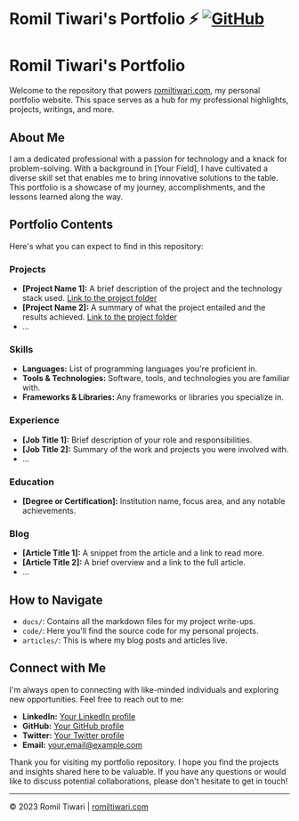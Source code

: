 # Romil Tiwari's Portfolio ⚡️ [![GitHub](https://img.shields.io/github/license/saadpasta/developer-portfolio?color=blue)](https://github.com/saadpasta/developerFolio/blob/master/LICENSE)

# Romil Tiwari's Portfolio

Welcome to the repository that powers [romiltiwari.com](http://romiltiwari.com), my personal portfolio website. This space serves as a hub for my professional highlights, projects, writings, and more.

## About Me

I am a dedicated professional with a passion for technology and a knack for problem-solving. With a background in [Your Field], I have cultivated a diverse skill set that enables me to bring innovative solutions to the table. This portfolio is a showcase of my journey, accomplishments, and the lessons learned along the way.

## Portfolio Contents

Here's what you can expect to find in this repository:

### Projects

- **[Project Name 1]:** A brief description of the project and the technology stack used. [Link to the project folder](/path/to/project1)
- **[Project Name 2]:** A summary of what the project entailed and the results achieved. [Link to the project folder](/path/to/project2)
- ...

### Skills

- **Languages:** List of programming languages you're proficient in.
- **Tools & Technologies:** Software, tools, and technologies you are familiar with.
- **Frameworks & Libraries:** Any frameworks or libraries you specialize in.

### Experience

- **[Job Title 1]:** Brief description of your role and responsibilities.
- **[Job Title 2]:** Summary of the work and projects you were involved with.
- ...

### Education

- **[Degree or Certification]:** Institution name, focus area, and any notable achievements.

### Blog

- **[Article Title 1]:** A snippet from the article and a link to read more.
- **[Article Title 2]:** A brief overview and a link to the full article.
- ...

## How to Navigate

- `docs/`: Contains all the markdown files for my project write-ups.
- `code/`: Here you'll find the source code for my personal projects.
- `articles/`: This is where my blog posts and articles live.

## Connect with Me

I'm always open to connecting with like-minded individuals and exploring new opportunities. Feel free to reach out to me:

- **LinkedIn:** [Your LinkedIn profile](https://www.linkedin.com/in/yourprofile)
- **GitHub:** [Your GitHub profile](https://github.com/yourusername)
- **Twitter:** [Your Twitter profile](https://twitter.com/yourusername)
- **Email:** [your.email@example.com](mailto:your.email@example.com)

Thank you for visiting my portfolio repository. I hope you find the projects and insights shared here to be valuable. If you have any questions or would like to discuss potential collaborations, please don't hesitate to get in touch!

---

© 2023 Romil Tiwari | [romiltiwari.com](http://romiltiwari.com)

